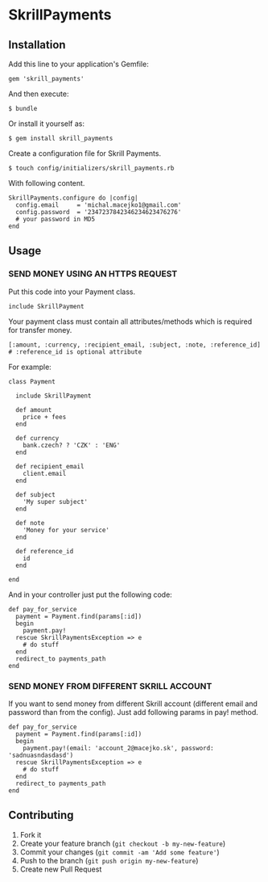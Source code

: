 # SkrillPayments

## Installation

Add this line to your application's Gemfile:

    gem 'skrill_payments'

And then execute:

    $ bundle

Or install it yourself as:

    $ gem install skrill_payments

Create a configuration file for Skrill Payments.

    $ touch config/initializers/skrill_payments.rb

With following content.

    SkrillPayments.configure do |config|
      config.email     = 'michal.macejko1@gmail.com'
      config.password  = '2347237842346234623476276'
      # your password in MD5
    end

## Usage

### SEND MONEY USING AN HTTPS REQUEST

Put this code into your Payment class.

    include SkrillPayment

Your payment class must contain all attributes/methods which is required for transfer money.

    [:amount, :currency, :recipient_email, :subject, :note, :reference_id]
    # :reference_id is optional attribute

For example:

    class Payment

      include SkrillPayment

      def amount
        price + fees
      end

      def currency
        bank.czech? ? 'CZK' : 'ENG'
      end

      def recipient_email
        client.email
      end

      def subject
        'My super subject'
      end

      def note
        'Money for your service'
      end

      def reference_id
        id
      end

    end

  And in your controller just put the following code:

    def pay_for_service
      payment = Payment.find(params[:id])
      begin
        payment.pay!
      rescue SkrillPaymentsException => e
        # do stuff
      end
      redirect_to payments_path
    end

### SEND MONEY FROM DIFFERENT SKRILL ACCOUNT

If you want to send money from different Skrill account (different email and password than from the config). Just add following params in pay! method.
  
    def pay_for_service
      payment = Payment.find(params[:id])
      begin
        payment.pay!(email: 'account_2@macejko.sk', password: 'sadnuasndasdasd')
      rescue SkrillPaymentsException => e
        # do stuff
      end
      redirect_to payments_path
    end

## Contributing

1. Fork it
2. Create your feature branch (`git checkout -b my-new-feature`)
3. Commit your changes (`git commit -am 'Add some feature'`)
4. Push to the branch (`git push origin my-new-feature`)
5. Create new Pull Request
